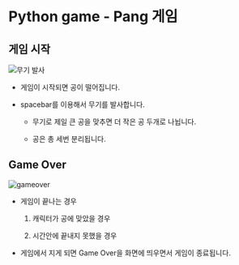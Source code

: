 # Python game - Pang 게임
## 게임 시작

![무기 발사](https://user-images.githubusercontent.com/66424045/93466492-47b05280-f927-11ea-8662-4a1796391648.png)

- 게임이 시작되면 공이 떨어집니다.

- spacebar를 이용해서 무기를 발사합니다.

   - 무기로 제일 큰 공을 맞추면 더 작은 공 두개로 나뉩니다.
   
   - 공은 총 세번 분리됩니다.

## Game Over
  
![gameover](https://user-images.githubusercontent.com/66424045/93467080-3582e400-f928-11ea-9d95-2ad4f93ee6b0.png)
 
 - 게임이 끝나는 경우
	1. 캐릭터가 공에 맞았을 경우

	2. 시간안에 끝내지 못했을 경우
	
- 게임에서 지게 되면 Game Over을 화면에 띄우면서 게임이 종료됩니다.
<!--stackedit_data:
eyJoaXN0b3J5IjpbMTcyOTgyNDYxNl19
-->